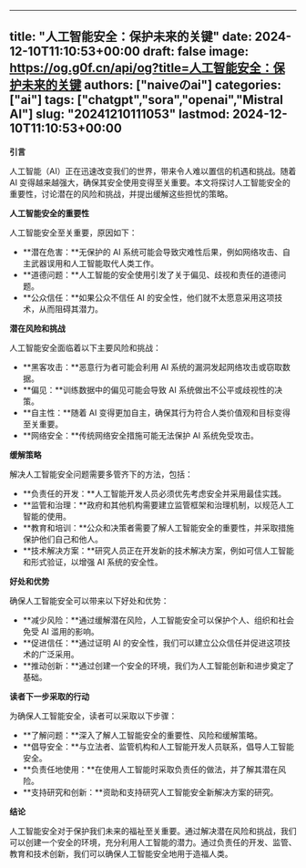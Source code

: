 
---
title: "人工智能安全：保护未来的关键"
date: 2024-12-10T11:10:53+00:00
draft: false
image: https://og.g0f.cn/api/og?title=人工智能安全：保护未来的关键
authors: ["naiveのai"]
categories: ["ai"]
tags: ["chatgpt","sora","openai","Mistral AI"]
slug: "20241210111053"
lastmod: 2024-12-10T11:10:53+00:00
---
**引言**

人工智能（AI）正在迅速改变我们的世界，带来令人难以置信的机遇和挑战。随着 AI 变得越来越强大，确保其安全使用变得至关重要。本文将探讨人工智能安全的重要性，讨论潜在的风险和挑战，并提出缓解这些担忧的策略。

**人工智能安全的重要性**

人工智能安全至关重要，原因如下：

* **潜在危害：**无保护的 AI 系统可能会导致灾难性后果，例如网络攻击、自主武器误用和人工智能取代人类工作。
* **道德问题：**人工智能的安全使用引发了关于偏见、歧视和责任的道德问题。
* **公众信任：**如果公众不信任 AI 的安全性，他们就不太愿意采用这项技术，从而阻碍其潜力。

**潜在风险和挑战**

人工智能安全面临着以下主要风险和挑战：

* **黑客攻击：**恶意行为者可能会利用 AI 系统的漏洞发起网络攻击或窃取数据。
* **偏见：**训练数据中的偏见可能会导致 AI 系统做出不公平或歧视性的决策。
* **自主性：**随着 AI 变得更加自主，确保其行为符合人类价值观和目标变得至关重要。
* **网络安全：**传统网络安全措施可能无法保护 AI 系统免受攻击。

**缓解策略**

解决人工智能安全问题需要多管齐下的方法，包括：

* **负责任的开发：**人工智能开发人员必须优先考虑安全并采用最佳实践。
* **监管和治理：**政府和其他机构需要建立监管框架和治理机制，以规范人工智能的使用。
* **教育和培训：**公众和决策者需要了解人工智能安全的重要性，并采取措施保护他们自己和他人。
* **技术解决方案：**研究人员正在开发新的技术解决方案，例如可信人工智能和形式验证，以增强 AI 系统的安全性。

**好处和优势**

确保人工智能安全可以带来以下好处和优势：

* **减少风险：**通过缓解潜在风险，人工智能安全可以保护个人、组织和社会免受 AI 滥用的影响。
* **促进信任：**通过证明 AI 的安全性，我们可以建立公众信任并促进这项技术的广泛采用。
* **推动创新：**通过创建一个安全的环境，我们为人工智能创新和进步奠定了基础。

**读者下一步采取的行动**

为确保人工智能安全，读者可以采取以下步骤：

* **了解问题：**深入了解人工智能安全的重要性、风险和缓解策略。
* **倡导安全：**与立法者、监管机构和人工智能开发人员联系，倡导人工智能安全。
* **负责任地使用：**在使用人工智能时采取负责任的做法，并了解其潜在风险。
* **支持研究和创新：**资助和支持研究人工智能安全新解决方案的研究。

**结论**

人工智能安全对于保护我们未来的福祉至关重要。通过解决潜在风险和挑战，我们可以创建一个安全的环境，充分利用人工智能的潜力。通过负责任的开发、监管、教育和技术创新，我们可以确保人工智能安全地用于造福人类。